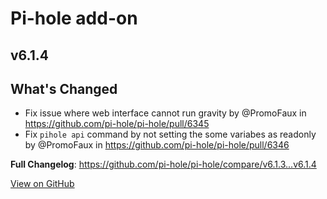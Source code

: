 # Pi-hole add-on

## v6.1.4

<!-- Release notes generated using configuration in .github/release.yml at development -->

## What's Changed
* Fix issue where web interface cannot run gravity by @PromoFaux in https://github.com/pi-hole/pi-hole/pull/6345
* Fix `pihole api` command by not setting the some variabes as readonly by @PromoFaux in https://github.com/pi-hole/pi-hole/pull/6346


**Full Changelog**: https://github.com/pi-hole/pi-hole/compare/v6.1.3...v6.1.4

[View on GitHub](https://github.com/pi-hole/pi-hole/releases/tag/v6.1.4)
